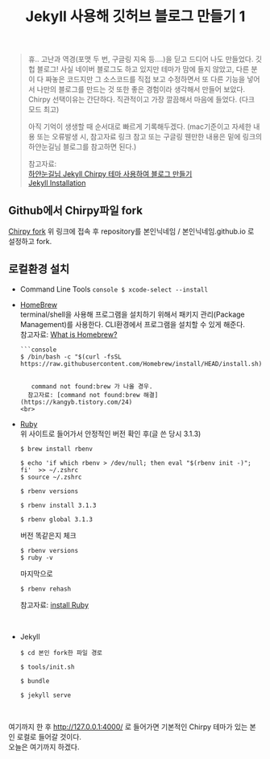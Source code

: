 ﻿---
title: Jekyll 사용해 깃허브 블로그 만들기 1
categories: [Github Blog]
tags: [Jekyll, GitHub Blog]
sitemap:
  changefreq: daily
  priority: 1.0
---

> 휴.. 고난과 역경(포맷 두 번, 구글링 지옥 등....)을 딛고 드디어 나도 만들었다. 깃헙 블로그! 사실 네이버 블로그도 하고 있지만 테마가 맘에 들지 않았고, 다른 분이 다 짜놓은 코드지만 그 소스코드를 직접 보고 수정하면서 또 다른 기능을 넣어서 나만의 블로그를 만드는 것 또한 좋은 경험이라 생각해서 만들어 보았다. Chirpy 선택이유는 간단하다. 직관적이고 가장 깔끔해서 마음에 들었다. (다크 모드 최고)
>
> 아직 기억이 생생할 때 순서대로 빠르게 기록해두겠다.
> (mac기준이고 자세한 내용 또는 오류발생 시, 참고자료 링크 참고 또는 구글링 웬만한 내용은 밑에 링크의 하얀눈길님 블로그를 참고하면 된다.)
>
> 참고자료:  
> [하얀눈길님 Jekyll Chirpy 테마 사용하여 블로그 만들기](https://www.irgroup.org/posts/jekyll-chirpy/)  
> [Jekyll Installation](https://jekyllrb.com/docs/installation/)

## Github에서 Chirpy파일 fork

[Chirpy fork](https://github.com/cotes2020/jekyll-theme-chirpy/fork)
위 링크에 접속 후 repository를 본인닉네임 / 본인닉네임.github.io
로 설정하고 fork.

## 로컬환경 설치

- Command Line Tools
  `console
$ xcode-select --install
`
  <br>

- [HomeBrew](https://brew.sh/index_ko)  
  terminal/shell을 사용해 프로그램을 설치하기 위해서 패키지 관리(Package Management)를 사용한다. CLI환경에서 프로그램을 설치할 수 있게 해준다.  
  참고자료: [What is Homebrew?](https://melonicedlatte.com/2022/06/27/230000.html)

      ```console
      $ /bin/bash -c "$(curl -fsSL https://raw.githubusercontent.com/Homebrew/install/HEAD/install.sh)"

  ```

  	 command not found:brew 가 나올 경우.
  	참고자료: [command not found:brew 해결](https://kangyb.tistory.com/24)
  <br>

  ```

- [Ruby](https://www.ruby-lang.org/en/downloads/)  
  위 사이트로 들어가서 안정적인 버전 확인 후(글 쓴 당시 3.1.3)

  ```console
  $ brew install rbenv
  ```

  ```console
  $ echo 'if which rbenv > /dev/null; then eval "$(rbenv init -)"; fi' 	>> ~/.zshrc
  $ source ~/.zshrc
  ```

  ```console
  $ rbenv versions
  ```

  ```console
  $ rbenv install 3.1.3
  ```

  ```console
  $ rbenv global 3.1.3
  ```

  버전 똑같은지 체크

  ```console
  $ rbenv versions
  $ ruby -v
  ```

  마지막으로

  ```console
  $ rbenv rehash
  ```

  참고자료: [install Ruby](https://lamarr.dev/jekyll/2020/03/03/01.html)

<br>

- Jekyll
  ```console
  $ cd 본인 fork한 파일 경로
  ```
  ```console
  $ tools/init.sh
  ```
  ```console
  $ bundle
  ```
  ```console
  $ jekyll serve
  ```

<br>

여기까지 한 후 http://127.0.0.1:4000/ 로 들어가면 기본적인 Chirpy 테마가 있는 본인 로컬로 들어갈 것이다.  
오늘은 여기까지 하겠다.
